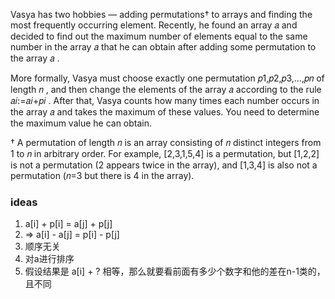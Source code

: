 Vasya has two hobbies — adding permutations†
 to arrays and finding the most frequently occurring element. Recently, he found an array 𝑎
 and decided to find out the maximum number of elements equal to the same number in the array 𝑎
 that he can obtain after adding some permutation to the array 𝑎
.

More formally, Vasya must choose exactly one permutation 𝑝1,𝑝2,𝑝3,…,𝑝𝑛
 of length 𝑛
, and then change the elements of the array 𝑎
 according to the rule 𝑎𝑖:=𝑎𝑖+𝑝𝑖
. After that, Vasya counts how many times each number occurs in the array 𝑎
 and takes the maximum of these values. You need to determine the maximum value he can obtain.

†
A permutation of length 𝑛
 is an array consisting of 𝑛
 distinct integers from 1
 to 𝑛
 in arbitrary order. For example, [2,3,1,5,4]
 is a permutation, but [1,2,2]
 is not a permutation (2
 appears twice in the array), and [1,3,4]
 is also not a permutation (𝑛=3
 but there is 4
 in the array).

### ideas
1. a[i] + p[i] = a[j] + p[j]
2. => a[i] - a[j] = p[i] - p[j]
3. 顺序无关
4. 对a进行排序
5. 假设结果是 a[i] + ? 相等，那么就要看前面有多少个数字和他的差在n-1类的，且不同
